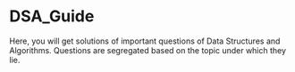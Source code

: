 # DSA_Guide

Here, you will get solutions of important questions of Data Structures and Algorithms. Questions are segregated based on the topic under which they lie.
